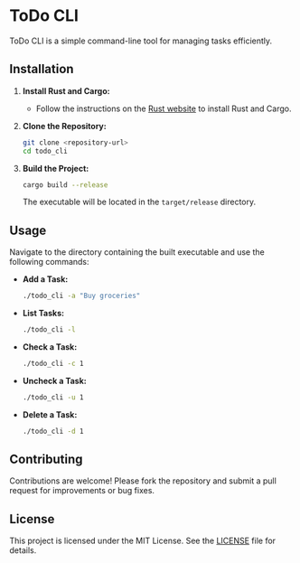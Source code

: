 # ToDo CLI

ToDo CLI is a simple command-line tool for managing tasks efficiently.

## Installation

1. **Install Rust and Cargo:**

   - Follow the instructions on the [Rust website](https://www.rust-lang.org/tools/install) to install Rust and Cargo.

2. **Clone the Repository:**

   ```bash
   git clone <repository-url>
   cd todo_cli
   ```

3. **Build the Project:**

   ```bash
   cargo build --release
   ```

   The executable will be located in the `target/release` directory.

## Usage

Navigate to the directory containing the built executable and use the following commands:

- **Add a Task:**

  ```bash
  ./todo_cli -a "Buy groceries"
  ```

- **List Tasks:**

  ```bash
  ./todo_cli -l
  ```

- **Check a Task:**

  ```bash
  ./todo_cli -c 1
  ```

- **Uncheck a Task:**

  ```bash
  ./todo_cli -u 1
  ```

- **Delete a Task:**
  ```bash
  ./todo_cli -d 1
  ```

## Contributing

Contributions are welcome! Please fork the repository and submit a pull request for improvements or bug fixes.

## License

This project is licensed under the MIT License. See the [LICENSE](LICENSE) file for details.
